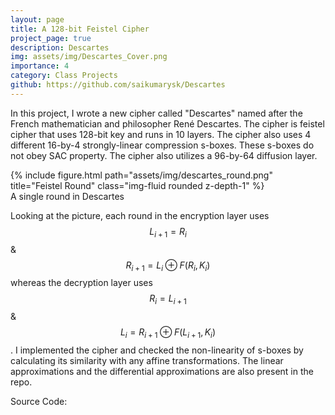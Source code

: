 ```yaml
---
layout: page
title: A 128-bit Feistel Cipher
project_page: true
description: Descartes
img: assets/img/Descartes_Cover.png
importance: 4
category: Class Projects
github: https://github.com/saikumarysk/Descartes
---
```


In this project, I wrote a new cipher called "Descartes" named after the French mathematician and philosopher René Descartes.
The cipher is feistel cipher that uses 128-bit key and runs in 10 layers.
The cipher also uses 4 different 16-by-4 strongly-linear compression s-boxes.
These s-boxes do not obey SAC property.
The cipher also utilizes a 96-by-64 diffusion layer.

<div class="row">
    <div class="col-sm mt-md-0">
        {% include figure.html path="assets/img/descartes_round.png" title="Feistel Round" class="img-fluid rounded z-depth-1" %}
    </div>
</div>
<div class="caption">
    A single round in Descartes
</div>

Looking at the picture, each round in the encryption layer uses $$L_{i+1} = R_i$$ & $$R_{i+1} = L_i \oplus F(R_i, K_i)$$ whereas the decryption layer uses $$R_i = L_{i+1}$$ & $$L_i = R_{i+1} \oplus F(L_{i+1}, K_i)$$.
I implemented the cipher and checked the non-linearity of s-boxes by calculating its similarity with any affine transformations.
The linear approximations and the differential approximations are also present in the repo.

<div class='social'>
<div class="contact-icons">
  Source Code: <a href="{{ page.github }}" title="GitHub"><i class="fab fa-github"></i></a>
</div>
</div>
